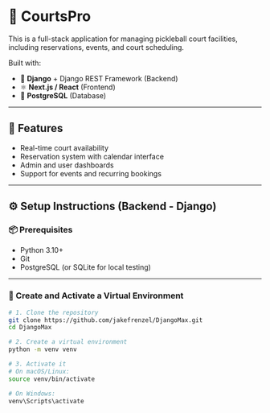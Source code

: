 # 🏓 CourtsPro

This is a full-stack application for managing pickleball court facilities, including reservations, events, and court scheduling.

Built with:

- 🧠 **Django** + Django REST Framework (Backend)
- ⚛️ **Next.js / React** (Frontend)
- 🐘 **PostgreSQL** (Database)

---

## 🚀 Features

- Real-time court availability
- Reservation system with calendar interface
- Admin and user dashboards
- Support for events and recurring bookings

---

## ⚙️ Setup Instructions (Backend - Django)

### 📦 Prerequisites

- Python 3.10+
- Git
- PostgreSQL (or SQLite for local testing)

---

### 🧪 Create and Activate a Virtual Environment

```bash
# 1. Clone the repository
git clone https://github.com/jakefrenzel/DjangoMax.git
cd DjangoMax

# 2. Create a virtual environment
python -m venv venv

# 3. Activate it
# On macOS/Linux:
source venv/bin/activate

# On Windows:
venv\Scripts\activate
